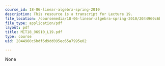 ```yaml
---
course_id: 18-06-linear-algebra-spring-2010
description: This resource is a transcript for Lecture 19.
file_location: /coursemedia/18-06-linear-algebra-spring-2010/2044960c6bdf6d9dd095ec65a7995e02_MIT18_06S10_L19.pdf
file_type: application/pdf
layout: pdf
title: MIT18_06S10_L19.pdf
type: course
uid: 2044960c6bdf6d9dd095ec65a7995e02

---
```

None